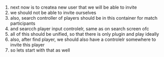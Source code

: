 1. next now is to createa new user that we will be able to invite
2. we should not be able to invite ourselves
3. also, search controller of players should be in this container for match participants
4. and searcch player input controlelr, same as on search screen ofc
5. all of this should be unified, so that there is only plugin and play ideally
6. also, after find player, we should also have a controlelr somewhere to invite this player
7. so lets start with that as well